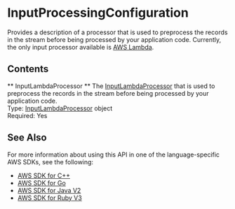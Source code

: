 # InputProcessingConfiguration<a name="API_InputProcessingConfiguration"></a>

Provides a description of a processor that is used to preprocess the records in the stream before being processed by your application code\. Currently, the only input processor available is [AWS Lambda](https://docs.aws.amazon.com/lambda/)\.

## Contents<a name="API_InputProcessingConfiguration_Contents"></a>

 ** InputLambdaProcessor **   <a name="analytics-Type-InputProcessingConfiguration-InputLambdaProcessor"></a>
The [InputLambdaProcessor](https://docs.aws.amazon.com/kinesisanalytics/latest/dev/API_InputLambdaProcessor.html) that is used to preprocess the records in the stream before being processed by your application code\.  
Type: [InputLambdaProcessor](API_InputLambdaProcessor.md) object  
Required: Yes

## See Also<a name="API_InputProcessingConfiguration_SeeAlso"></a>

For more information about using this API in one of the language\-specific AWS SDKs, see the following:
+  [AWS SDK for C\+\+](https://docs.aws.amazon.com/goto/SdkForCpp/kinesisanalytics-2015-08-14/InputProcessingConfiguration) 
+  [AWS SDK for Go](https://docs.aws.amazon.com/goto/SdkForGoV1/kinesisanalytics-2015-08-14/InputProcessingConfiguration) 
+  [AWS SDK for Java V2](https://docs.aws.amazon.com/goto/SdkForJavaV2/kinesisanalytics-2015-08-14/InputProcessingConfiguration) 
+  [AWS SDK for Ruby V3](https://docs.aws.amazon.com/goto/SdkForRubyV3/kinesisanalytics-2015-08-14/InputProcessingConfiguration) 